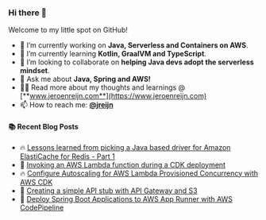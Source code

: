 ### Hi there 👋

Welcome to my little spot on GitHub!

- 🔭 I’m currently working on **Java, Serverless and Containers on AWS**.
- 🌱 I’m currently learning **Kotlin, GraalVM and TypeScript**.
- 👯 I’m looking to collaborate on **helping Java devs adopt the serverless mindset**.
- 💬 Ask me about **Java, Spring and AWS!**
- 👨‍💻 Read more about my thoughts and learnings @ [**www.jeroenreijn.com**](https://www.jeroenreijn.com)
- 📫 How to reach me: [**@jreijn**](https://twitter.com/jreijn)

#### :books: Recent Blog Posts
<!-- BLOGPOSTS:START -->
 - 🔥 [Lessons learned from picking a Java based driver for Amazon ElastiCache for Redis - Part 1](https://jreijn.hashnode.dev/lessons-learned-from-picking-a-java-based-driver-for-amazon-elasticache-for-redis-part-1)
 - 🌮 [Invoking an AWS Lambda function during a CDK deployment](https://jreijn.hashnode.dev/invoking-an-aws-lambda-function-during-a-cdk-deployment)
 - 🔥 [Configure Autoscaling for AWS Lambda Provisioned Concurrency with AWS CDK](https://jreijn.hashnode.dev/configure-autoscaling-for-aws-lambda-provisioned-concurrency-with-aws-cdk)
 - 💫 [Creating a simple API stub with API Gateway and S3](https://jreijn.hashnode.dev/creating-a-simple-api-stub-with-api-gateway-and-s3-8ddb133eab6f)
 - 💯 [Deploy Spring Boot Applications to AWS App Runner with AWS CodePipeline](https://jreijn.hashnode.dev/deploying-spring-boot-applications-to-aws-app-runner-with-aws-codepipeline-f0ce0dd5d863)<!-- BLOGPOSTS:END -->

<!--
**jreijn/jreijn** is a ✨ _special_ ✨ repository because its `README.md` (this file) appears on your GitHub profile.

Here are some ideas to get you started:

- 😄 Pronouns: ...
- ⚡ Fun fact: ...
-->

